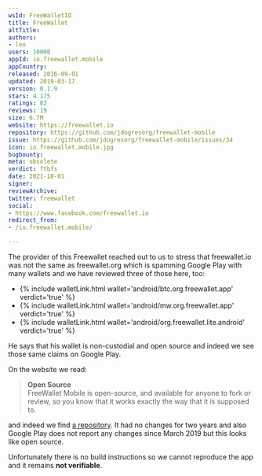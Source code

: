 ```yaml
---
wsId: FreeWalletIO
title: FreeWallet
altTitle: 
authors:
- leo
users: 10000
appId: io.freewallet.mobile
appCountry: 
released: 2016-09-01
updated: 2019-03-17
version: 0.1.9
stars: 4.175
ratings: 82
reviews: 19
size: 6.7M
website: https://freewallet.io
repository: https://github.com/jdogresorg/freewallet-mobile
issue: https://github.com/jdogresorg/freewallet-mobile/issues/34
icon: io.freewallet.mobile.jpg
bugbounty: 
meta: obsolete
verdict: ftbfs
date: 2021-10-01
signer: 
reviewArchive: 
twitter: freewallet
social:
- https://www.facebook.com/freewallet.io
redirect_from:
- /io.freewallet.mobile/

---
```


The provider of this Freewallet reached out to us to stress that freewallet.io
was not the same as freewallet.org which is spamming Google Play with many
wallets and we have reviewed three of those here, too:

* {% include walletLink.html wallet='android/btc.org.freewallet.app' verdict='true' %}
* {% include walletLink.html wallet='android/mw.org.freewallet.app' verdict='true' %}
* {% include walletLink.html wallet='android/org.freewallet.lite.android' verdict='true' %}

He says that his wallet is non-custodial and open source and indeed we see those
same claims on Google Play.

On the website we read:

> **Open Source**<br>
  FreeWallet Mobile is open-source, and available for anyone to fork or review, so you know that it works exactly the way that it is supposed to.

and indeed we find [a repository](https://github.com/jdogresorg/freewallet-mobile).
It had no changes for two years and also Google Play does not report any changes
since March 2019 but this looks like open source.

Unfortunately there is no build instructions so we cannot reproduce the app and
it remains **not verifiable**.
